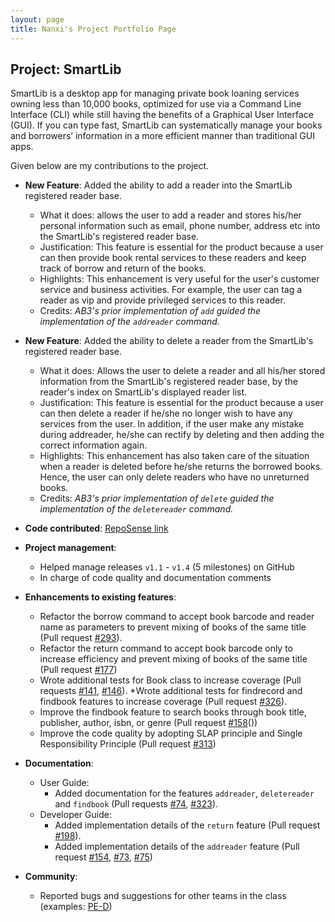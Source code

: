 ```yaml
---
layout: page
title: Nanxi's Project Portfolio Page
---
```


## Project: SmartLib

SmartLib is a desktop app for managing private book loaning services owning less than 10,000 books, optimized for use via a Command Line Interface (CLI) while still having the benefits of a Graphical User Interface (GUI). If you can type fast, SmartLib can systematically manage your books and borrowers’ information in a more efficient manner than traditional GUI apps.

Given below are my contributions to the project.

* **New Feature**: Added the ability to add a reader into the SmartLib registered reader base.
    * What it does: allows the user to add a reader and stores his/her personal information such as email, phone number, address etc into the SmartLib's registered reader base.
    * Justification: This feature is essential for the product because a user can then provide book rental services to these readers and keep track of borrow and return of the books.
    * Highlights: This enhancement is very useful for the user's customer service and business activities.
      For example, the user can tag a reader as vip and provide privileged services to this reader.
    * Credits: _AB3's prior implementation of `add` guided the implementation of the `addreader` command._
  
* **New Feature**: Added the ability to delete a reader from the SmartLib's registered reader base.
    * What it does: Allows the user to delete a reader and all his/her stored information from the SmartLib's registered reader base, by the reader's index on SmartLib's displayed reader list.
    * Justification: This feature is essential for the product because a user can then delete a reader if he/she no longer wish to have any services from the user.
    In addition, if the user make any mistake during addreader, he/she can rectify by deleting and then adding the correct information again.
    * Highlights: This enhancement has also taken care of the situation when a reader is deleted before he/she returns the borrowed books.
    Hence, the user can only delete readers who have no unreturned books.
    * Credits: _AB3's prior implementation of `delete` guided the implementation of the `deletereader` command._


* **Code contributed**: [RepoSense link](https://nus-cs2103-ay2021s2.github.io/tp-dashboard/?search=nanxi-huang&sort=groupTitle&sortWithin=title&since=2021-02-19&timeframe=commit&mergegroup=&groupSelect=groupByRepos&breakdown=false&tabOpen=true&tabType=authorship&tabAuthor=Nanxi-Huang&tabRepo=AY2021S2-CS2103T-W13-2%2Ftp%5Bmaster%5D&authorshipIsMergeGroup=false&authorshipFileTypes=docs~functional-code~test-code&authorshipIsBinaryFileTypeChecked=false)


* **Project management**:
    * Helped manage releases `v1.1` - `v1.4` (5 milestones) on GitHub
    * In charge of code quality and documentation comments

* **Enhancements to existing features**:
    * Refactor the borrow command to accept book barcode and reader name as parameters to prevent mixing of books of the same title (Pull request 
      [\#293](https://github.com/AY2021S2-CS2103T-W13-2/tp/pull/293)).
    * Refactor the return command to accept book barcode only to increase efficiency and prevent mixing of books of the same title (Pull request 
      [\#177](https://github.com/AY2021S2-CS2103T-W13-2/tp/pull/177))  
    * Wrote additional tests for Book class to increase coverage (Pull requests 
      [\#141](https://github.com/AY2021S2-CS2103T-W13-2/tp/pull/141), 
      [\#146](https://github.com/AY2021S2-CS2103T-W13-2/tp/pull/146)).
    *Wrote additional tests for findrecord and findbook features to increase coverage (Pull request
      [\#326](https://github.com/AY2021S2-CS2103T-W13-2/tp/pull/326)).  
    * Improve the findbook feature to search books through book title, publisher, author, isbn, or genre (Pull request 
      [\#158](https://github.com/AY2021S2-CS2103T-W13-2/tp/pull/158)())
    * Improve the code quality by adopting SLAP principle and Single Responsibility Principle (Pull request
      [\#313](https://github.com/AY2021S2-CS2103T-W13-2/tp/pull/313))  

* **Documentation**:
    * User Guide:
        * Added documentation for the features `addreader`, `deletereader` and `findbook` (Pull requests 
          [\#74](https://github.com/AY2021S2-CS2103T-W13-2/tp/pull/74), 
          [\#323](https://github.com/AY2021S2-CS2103T-W13-2/tp/pull/323)).
    * Developer Guide:
        * Added implementation details of the `return` feature (Pull request 
          [\#198](https://github.com/AY2021S2-CS2103T-W13-2/tp/pull/198)).
        * Added implementation details of the `addreader` feature (Pull request 
          [\#154](https://github.com/AY2021S2-CS2103T-W13-2/tp/pull/154),
          [\#73](https://github.com/AY2021S2-CS2103T-W13-2/tp/pull/73),
          [\#75](https://github.com/AY2021S2-CS2103T-W13-2/tp/pull/75))

* **Community**:
    * Reported bugs and suggestions for other teams in the class (examples: [PE-D](https://github.com/Nanxi-Huang/ped/issues))
  


